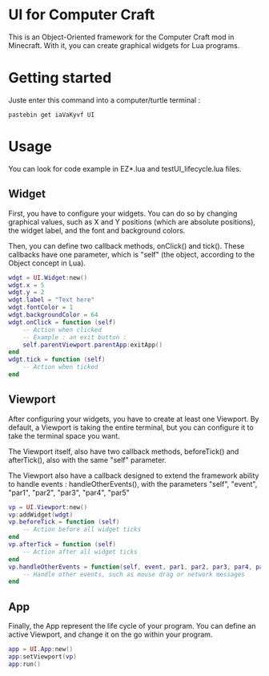 # UI for Computer Craft
This is an Object-Oriented framework for the Computer Craft mod in Minecraft. With it,
you can create graphical widgets for Lua programs.

# Getting started
Juste enter this command into a computer/turtle terminal :
```
pastebin get iaVaKyvf UI
```

# Usage
You can look for code example in EZ*.lua and testUI_lifecycle.lua files.
## Widget
First, you have to configure your widgets. You can do so by changing graphical values, such as X and Y positions (which are absolute positions), the widget label, and the font and background colors.

Then, you can define two callback methods, onClick() and tick(). These callbacks have one parameter, which is "self" (the object, according to the Object concept in Lua).

```lua
wdgt = UI.Widget:new()
wdgt.x = 5
wdgt.y = 2
wdgt.label = "Text here"
wdgt.fontColor = 1
wdgt.backgroundColor = 64
wdgt.onClick = function (self)
	-- Action when clicked
	-- Example : an exit button :
	self.parentViewport.parentApp:exitApp()
end
wdgt.tick = function (self)
	-- Action when ticked
end
```

## Viewport
After configuring your widgets, you have to create at least one Viewport. By default, a Viewport is taking the entire terminal, but you can configure it to take the terminal space you want.

The Viewport itself, also have two callback methods, beforeTick() and afterTick(), also with the same "self" parameter.

The Viewport also have a callback designed to extend the framework ability to handle events : handleOtherEvents(), with the parameters "self", "event", "par1", "par2", "par3", "par4", "par5"

```lua
vp = UI.Viewport:new()
vp:addWidget(wdgt)
vp.beforeTick = function (self)
	-- Action before all widget ticks
end
vp.afterTick = function (self)
	-- Action after all widget ticks
end
vp.handleOtherEvents = function(self, event, par1, par2, par3, par4, par5)
	-- Handle other events, such as mouse drag or network messages
end
```

## App
Finally, the App represent the life cycle of your program. You can define an active Viewport, and change it on the go within your program.

```lua
app = UI.App:new()
app:setViewport(vp)
app:run()
```
